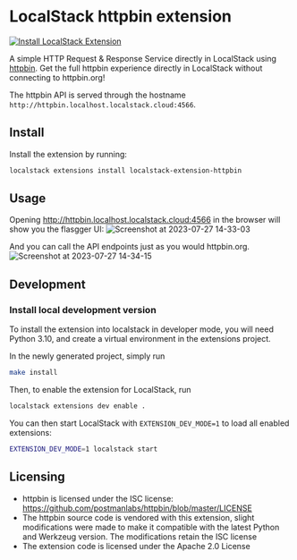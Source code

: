 LocalStack httpbin extension
===============================
[![Install LocalStack Extension](https://localstack.cloud/gh/extension-badge.svg)](https://app.localstack.cloud/extensions/remote?url=git+https://github.com/localstack/localstack-extensions/#egg=localstack-extension-httpbin&subdirectory=httpbin)

A simple HTTP Request & Response Service directly in LocalStack
using [httpbin](https://github.com/postmanlabs/httpbin).
Get the full httpbin experience directly in LocalStack without connecting to httpbin.org!

The httpbin API is served through the hostname `http://httpbin.localhost.localstack.cloud:4566`.

## Install

Install the extension by running:

```bash
localstack extensions install localstack-extension-httpbin
```

## Usage

Opening http://httpbin.localhost.localstack.cloud:4566 in the browser will show you the flasgger UI:
![Screenshot at 2023-07-27 14-33-03](https://github.com/localstack/localstack-extensions/assets/3996682/68442f91-13b8-4308-8f04-966340cff082)

And you can call the API endpoints just as you would httpbin.org.
![Screenshot at 2023-07-27 14-34-15](https://github.com/localstack/localstack-extensions/assets/3996682/bebe444a-d6f9-4953-87ef-cca79daa00e8)

## Development

### Install local development version

To install the extension into localstack in developer mode, you will need Python 3.10, and create a virtual
environment in the extensions project.

In the newly generated project, simply run

```bash
make install
```

Then, to enable the extension for LocalStack, run

```bash
localstack extensions dev enable .
```

You can then start LocalStack with `EXTENSION_DEV_MODE=1` to load all enabled extensions:

```bash
EXTENSION_DEV_MODE=1 localstack start
```

## Licensing

* httpbin is licensed under the ISC license: https://github.com/postmanlabs/httpbin/blob/master/LICENSE
* The httpbin source code is vendored with this extension, slight modifications were made to make it
  compatible with the latest Python and Werkzeug version.
  The modifications retain the ISC license
* The extension code is licensed under the Apache 2.0 License
